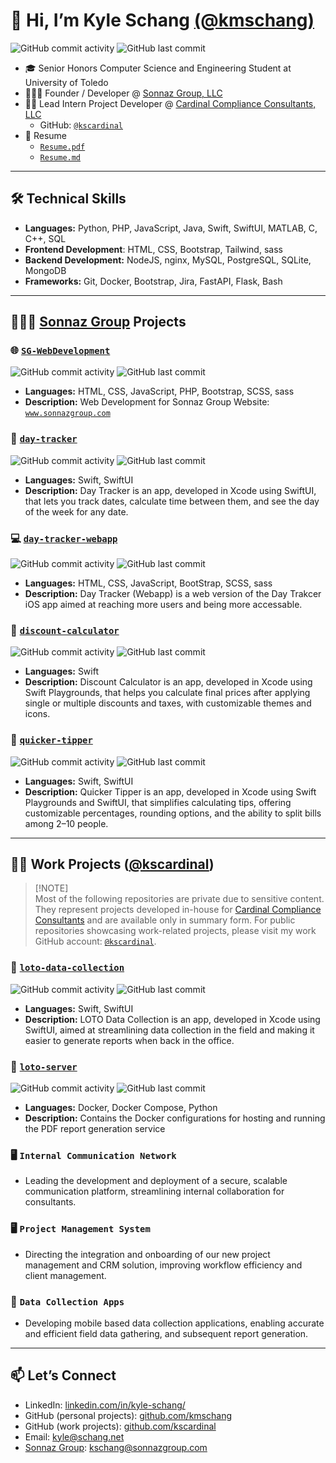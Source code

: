 # 👋 Hi, I’m Kyle Schang [(@kmschang)](https://www.github.com/kmschang)

![GitHub commit activity](https://img.shields.io/github/commit-activity/t/kmschang/kmschang)
![GitHub last commit](https://img.shields.io/github/last-commit/kmschang/kmschang)

- 🎓 Senior Honors Computer Science and Engineering Student at University of Toledo
- 👨🏻‍💻 Founder / Developer @ [Sonnaz Group, LLC](https://www.sonnazgroup.com)
- 🐦‍🔥 Lead Intern Project Developer @ [Cardinal Compliance Consultants, LLC](https://cardinalhs.net/)
    - GitHub: [`@kscardinal`](https://www.github.com/kscardinal)
- 📄 Resume
    - [`Resume.pdf`](Resume.pdf)
    - [`Resume.md`](resume.md)

---

## 🛠️ Technical Skills

- **Languages:** Python, PHP, JavaScript, Java, Swift, SwiftUI, MATLAB, C, C++, SQL
- **Frontend Development**: HTML, CSS, Bootstrap, Tailwind, sass
- **Backend Development:** NodeJS, nginx, MySQL, PostgreSQL, SQLite, MongoDB
- **Frameworks:** Git, Docker, Bootstrap, Jira, FastAPI, Flask, Bash

---

## 👨🏻‍💻 [Sonnaz Group](https://www.sonnazgroup.com) Projects

### 🌐 [`SG-WebDevelopment`](https://www.github.com/kmschang/SG-WebDevelopment)
![GitHub commit activity](https://img.shields.io/github/commit-activity/t/kmschang/SG-WebDevelopment)
![GitHub last commit](https://img.shields.io/github/last-commit/kmschang/SG-WebDevelopment)

- **Languages:** HTML, CSS, JavaScript, PHP, Bootstrap, SCSS, sass
- **Description:** Web Development for Sonnaz Group Website: [`www.sonnazgroup.com`](https://www.sonnazgroup.com)

### 📱 [`day-tracker`](https://www.github.com/kmschang/day-tracker)
![GitHub commit activity](https://img.shields.io/github/commit-activity/t/kmschang/day-tracker)
![GitHub last commit](https://img.shields.io/github/last-commit/kmschang/day-tracker)

- **Languages:** Swift, SwiftUI
- **Description:** Day Tracker is an app, developed in Xcode using SwiftUI, that lets you track dates, calculate time between them, and see the day of the week for any date.

### 💻 [`day-tracker-webapp`](https://www.github.com/kmschang/day-tracker-webapp)
![GitHub commit activity](https://img.shields.io/github/commit-activity/t/kmschang/day-tracker-webapp)
![GitHub last commit](https://img.shields.io/github/last-commit/kmschang/day-tracker-webapp)

- **Languages:** HTML, CSS, JavaScript, BootStrap, SCSS, sass
- **Description:** Day Tracker (Webapp) is a web version of the Day Trakcer iOS app aimed at reaching more users and being more accessable.

### 📱 [`discount-calculator`](https://www.github.com/kmschang/discount-calculator)
![GitHub commit activity](https://img.shields.io/github/commit-activity/t/kmschang/discount-calculator)
![GitHub last commit](https://img.shields.io/github/last-commit/kmschang/discount-calculator)

- **Languages:** Swift
- **Description:** Discount Calculator is an app, developed in Xcode using Swift Playgrounds, that helps you calculate final prices after applying single or multiple discounts and taxes, with customizable themes and icons.

### 📱 [`quicker-tipper`](https://www.github.com/kmschang/quicker-tipper)
![GitHub commit activity](https://img.shields.io/github/commit-activity/t/kmschang/quicker-tipper)
![GitHub last commit](https://img.shields.io/github/last-commit/kmschang/quicker-tipper)

- **Languages:** Swift, SwiftUI
- **Description:** Quicker Tipper is an app, developed in Xcode using Swift Playgrounds and SwiftUI, that simplifies calculating tips, offering customizable percentages, rounding options, and the ability to split bills among 2–10 people.

---

## 🐦‍🔥 Work Projects ([@kscardinal](https://www.github.com/kscardinal))

> [!NOTE]\
> Most of the following repositories are private due to sensitive content. They represent projects developed in-house for [Cardinal Compliance Consultants](https://www.cardinalhs.net) and are available only in summary form. For public repositories showcasing work-related projects, please visit my work GitHub account: [`@kscardinal`](https://www.github.com/kscardinal).

### 📱 [`loto-data-collection`](https://www.github.com/kmschang/loto-data-collection)
![GitHub commit activity](https://img.shields.io/github/commit-activity/t/kmschang/loto-data-collection)
![GitHub last commit](https://img.shields.io/github/last-commit/kmschang/loto-data-collection)

- **Languages:** Swift, SwiftUI
- **Description:** LOTO Data Collection is an app, developed in Xcode using SwiftUI, aimed at streamlining data collection in the field and making it easier to generate reports when back in the office.

### 📱 [`loto-server`](https://www.github.com/kmschang/loto-server)
![GitHub commit activity](https://img.shields.io/github/commit-activity/t/kmschang/loto-server)
![GitHub last commit](https://img.shields.io/github/last-commit/kmschang/loto-server)

- **Languages:** Docker, Docker Compose, Python
- **Description:** Contains the Docker configurations for hosting and running the PDF report generation service

### 🖥️ `Internal Communication Network`

- Leading the development and deployment of a secure, scalable communication platform, streamlining internal collaboration for consultants.

### 🖥️ `Project Management System`

- Directing the integration and onboarding of our new project management and CRM solution, improving workflow efficiency and client management.

### 📱 `Data Collection Apps`

- Developing mobile based data collection applications, enabling accurate and efficient field data gathering, and subsequent report generation.

---

## 📫 Let’s Connect

- LinkedIn: [linkedin.com/in/kyle-schang/](linkedin.com/in/kyle-schang/)
- GitHub (personal projects): [github.com/kmschang](https://www.github.com/kmschang)
- GitHub (work projects): [github.com/kscardinal](github.com/kscardinal)
- Email: [kyle@schang.net](mailto:kyle@schang.net)
- [Sonnaz Group](https://www.sonnazgroup.com): [kschang@sonnazgroup.com](mailto:kschang@sonnazgroup.com)

